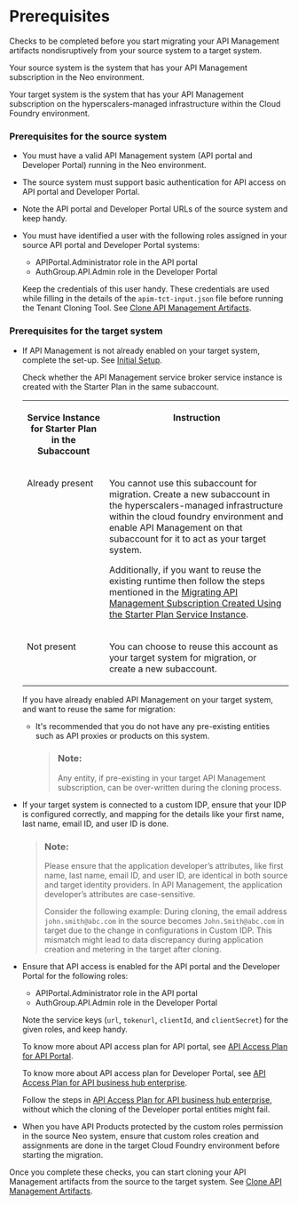 <!-- loioc1904bc5015641d8bc1a49a2dd9b492d -->

# Prerequisites

Checks to be completed before you start migrating your API Management artifacts nondisruptively from your source system to a target system.



Your source system is the system that has your API Management subscription in the Neo environment.

Your target system is the system that has your API Management subscription on the hyperscalers-managed infrastructure within the Cloud Foundry environment.





### Prerequisites for the source system

-   You must have a valid API Management system \(API portal and Developer Portal\) running in the Neo environment.
-   The source system must support basic authentication for API access on API portal and Developer Portal.
-   Note the API portal and Developer Portal URLs of the source system and keep handy.
-   You must have identified a user with the following roles assigned in your source API portal and Developer Portal systems:

    -   APIPortal.Administrator role in the API portal
    -   AuthGroup.API.Admin role in the Developer Portal

    Keep the credentials of this user handy. These credentials are used while filling in the details of the `apim-tct-input.json` file before running the Tenant Cloning Tool. See [Clone API Management Artifacts](clone-api-management-artifacts-7abd887.md).




### Prerequisites for the target system

-   If API Management is not already enabled on your target system, complete the set-up. See [Initial Setup](../APIM-Initial-Setup/initial-setup-65c5110.md).

    Check whether the API Management service broker service instance is created with the Starter Plan in the same subaccount.


    <table>
    <tr>
    <th valign="top">

    Service Instance for Starter Plan in the Subaccount
    
    </th>
    <th valign="top">

    Instruction
    
    </th>
    </tr>
    <tr>
    <td valign="top">
    
    Already present
    
    </td>
    <td valign="top">
    
    You cannot use this subaccount for migration. Create a new subaccount in the hyperscalers-managed infrastructure within the cloud foundry environment and enable API Management on that subaccount for it to act as your target system.

    Additionally, if you want to reuse the existing runtime then follow the steps mentioned in the [Migrating API Management Subscription Created Using the Starter Plan Service Instance](migrating-api-management-subscription-created-using-the-starter-plan-service-instan-9778a36.md).
    
    </td>
    </tr>
    <tr>
    <td valign="top">
    
    Not present
    
    </td>
    <td valign="top">
    
    You can choose to reuse this account as your target system for migration, or create a new subaccount.
    
    </td>
    </tr>
    </table>
    
    If you have already enabled API Management on your target system, and want to reuse the same for migration:

    -   It's recommended that you do not have any pre-existing entities such as API proxies or products on this system.

        > ### Note:  
        > Any entity, if pre-existing in your target API Management subscription, can be over-written during the cloning process.


-   If your target system is connected to a custom IDP, ensure that your IDP is configured correctly, and mapping for the details like your first name, last name, email ID, and user ID is done.

    > ### Note:  
    > Please ensure that the application developer’s attributes, like first name, last name, email ID, and user ID, are identical in both source and target identity providers. In API Management, the application developer’s attributes are case-sensitive.
    > 
    > Consider the following example: During cloning, the email address `john.smith@abc.com` in the source becomes `John.Smith@abc.com` in target due to the change in configurations in Custom IDP. This mismatch might lead to data discrepancy during application creation and metering in the target after cloning.

-   Ensure that API access is enabled for the API portal and the Developer Portal for the following roles:

    -   APIPortal.Administrator role in the API portal
    -   AuthGroup.API.Admin role in the Developer Portal

    Note the service keys \(`url`, `tokenurl`, `clientId`, and `clientSecret`\) for the given roles, and keep handy.

    To know more about API access plan for API portal, see [API Access Plan for API Portal](../APIM-Initial-Setup/api-access-plan-for-api-portal-24a2c37.md).

    To know more about API access plan for Developer Portal, see [API Access Plan for API business hub enterprise](../APIM-Initial-Setup/api-access-plan-for-api-business-hub-enterprise-dabee6e.md).

    Follow the steps in [API Access Plan for API business hub enterprise](../APIM-Initial-Setup/api-access-plan-for-api-business-hub-enterprise-dabee6e.md), without which the cloning of the Developer portal entities might fail.

-   When you have API Products protected by the custom roles permission in the source Neo system, ensure that custom roles creation and assignments are done in the target Cloud Foundry environment before starting the migration.


Once you complete these checks, you can start cloning your API Management artifacts from the source to the target system. See [Clone API Management Artifacts](clone-api-management-artifacts-7abd887.md).

